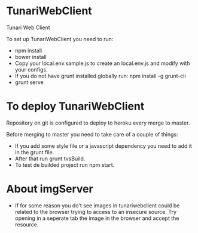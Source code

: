 # TunariWebClient
Tunari Web Client

To set up TunariWebClient you need to run:

- npm install
- bower install
- Copy your local.env.sample.js to create an local.env.js and 
  modify with your configs.
- If you do not have grunt installed globally run: npm install -g grunt-cli  
- grunt serve

# To deploy TunariWebClient

Repository on git is configured to deploy to heroku every merge to master.

Before merging to master you need to take care of a couple of things:

- If you add some style file or a javascript dependency you need to add it in the grunt file.
- After that run grunt tvsBuild.
- To test de builded project run npm start.

# About imgServer

- If for some reason you do't see images in tunariwebclient could be related
  to the browser trying to access to an insecure source. Try opening in a
  seperate tab the image in the browser and accept the resource.